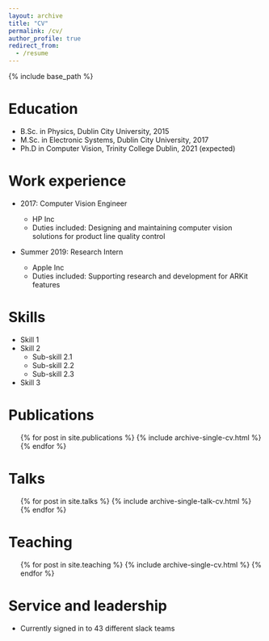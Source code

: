 ```yaml
---
layout: archive
title: "CV"
permalink: /cv/
author_profile: true
redirect_from:
  - /resume
---
```


{% include base_path %}

Education
======
* B.Sc. in Physics, Dublin City University, 2015
* M.Sc. in Electronic Systems, Dublin City University, 2017
* Ph.D in Computer Vision, Trinity College Dublin, 2021 (expected)

Work experience
======
* 2017: Computer Vision Engineer
  * HP Inc
  * Duties included: Designing and maintaining computer vision solutions for product line quality control

* Summer 2019: Research Intern 
  * Apple Inc
  * Duties included: Supporting research and development for ARKit features
  
Skills
======
* Skill 1
* Skill 2
  * Sub-skill 2.1
  * Sub-skill 2.2
  * Sub-skill 2.3
* Skill 3

Publications
======
  <ul>{% for post in site.publications %}
    {% include archive-single-cv.html %}
  {% endfor %}</ul>
  
Talks
======
  <ul>{% for post in site.talks %}
    {% include archive-single-talk-cv.html %}
  {% endfor %}</ul>
  
Teaching
======
  <ul>{% for post in site.teaching %}
    {% include archive-single-cv.html %}
  {% endfor %}</ul>
  
Service and leadership
======
* Currently signed in to 43 different slack teams
